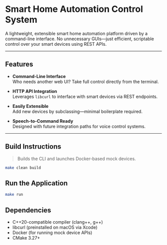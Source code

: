 # Smart Home Automation Control System

A lightweight, extensible smart home automation platform driven by a command-line interface. No unnecessary GUIs—just efficient, scriptable control over your smart devices using REST APIs.

---

## Features

- **Command-Line Interface**  
  Who needs another web UI? Take full control directly from the terminal.

- **HTTP API Integration**  
  Leverages `libcurl` to interface with smart devices via REST endpoints.

- **Easily Extensible**  
  Add new devices by subclassing—minimal boilerplate required.

- **Speech-to-Command Ready**  
  Designed with future integration paths for voice control systems.

---

## Build Instructions

> Builds the CLI and launches Docker-based mock devices.

```bash
make clean build
```

## Run the Application
```bash
make run
```

## Dependencies
* C++20-compatible compiler (clang++, g++)
* libcurl (preinstalled on macOS via Xcode)
* Docker (for running mock device APIs)
* CMake 3.27+
